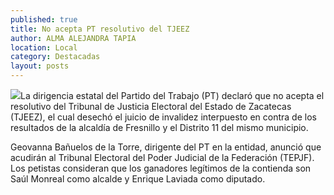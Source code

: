 ```yaml
---
published: true
title: No acepta PT resolutivo del TJEEZ
author: ALMA ALEJANDRA TAPIA
location: Local
category: Destacadas
layout: posts
---
```


![](http://i.imgur.com/PydrjWVm.jpg)La dirigencia estatal del Partido del Trabajo (PT) declaró que no acepta el resolutivo del Tribunal de Justicia Electoral del Estado de Zacatecas (TJEEZ), el cual desechó el juicio de invalidez interpuesto en contra de los resultados de la alcaldía de Fresnillo y el Distrito 11 del mismo municipio. 

Geovanna Bañuelos de la Torre, dirigente del PT en la entidad, anunció que acudirán al Tribunal Electoral del Poder Judicial de la Federación (TEPJF). 
Los petistas consideran que los ganadores legítimos de la contienda son Saúl Monreal como alcalde y Enrique Laviada como diputado.
